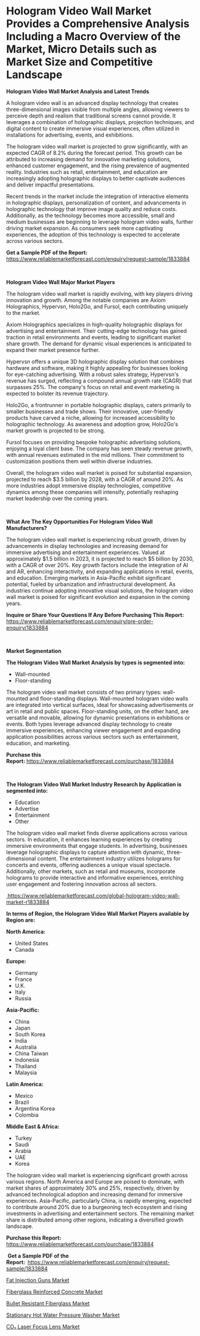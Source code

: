 <p><h1>Hologram Video Wall Market Provides a Comprehensive Analysis Including a Macro Overview of the Market, Micro Details such as Market Size and Competitive Landscape</h1></p><p><strong>Hologram Video Wall Market Analysis and Latest Trends</strong></p>
<p><p>A hologram video wall is an advanced display technology that creates three-dimensional images visible from multiple angles, allowing viewers to perceive depth and realism that traditional screens cannot provide. It leverages a combination of holographic displays, projection techniques, and digital content to create immersive visual experiences, often utilized in installations for advertising, events, and exhibitions.</p><p>The hologram video wall market is projected to grow significantly, with an expected CAGR of 8.2% during the forecast period. This growth can be attributed to increasing demand for innovative marketing solutions, enhanced customer engagement, and the rising prevalence of augmented reality. Industries such as retail, entertainment, and education are increasingly adopting holographic displays to better captivate audiences and deliver impactful presentations.</p><p>Recent trends in the market include the integration of interactive elements in holographic displays, personalization of content, and advancements in holographic technology that improve image quality and reduce costs. Additionally, as the technology becomes more accessible, small and medium businesses are beginning to leverage hologram video walls, further driving market expansion. As consumers seek more captivating experiences, the adoption of this technology is expected to accelerate across various sectors.</p></p>
<p><strong>Get a Sample PDF of the Report:&nbsp;</strong> <a href="https://www.reliablemarketforecast.com/enquiry/request-sample/1833884?utm_campaign=1108&utm_medium=2&utm_source=Github&utm_content=ia&utm_term=17102024&utm_id=hologram-video-wall">https://www.reliablemarketforecast.com/enquiry/request-sample/1833884</a></p>
<p>&nbsp;</p>
<p><strong>Hologram Video Wall Major Market Players</strong></p>
<p><p>The hologram video wall market is rapidly evolving, with key players driving innovation and growth. Among the notable companies are Axiom Holographics, Hypervsn, Holo2Go, and Fursol, each contributing uniquely to the market.</p><p>Axiom Holographics specializes in high-quality holographic displays for advertising and entertainment. Their cutting-edge technology has gained traction in retail environments and events, leading to significant market share growth. The demand for dynamic visual experiences is anticipated to expand their market presence further.</p><p>Hypervsn offers a unique 3D holographic display solution that combines hardware and software, making it highly appealing for businesses looking for eye-catching advertising. With a robust sales strategy, Hypervsn's revenue has surged, reflecting a compound annual growth rate (CAGR) that surpasses 25%. The company's focus on retail and event marketing is expected to bolster its revenue trajectory.</p><p>Holo2Go, a frontrunner in portable holographic displays, caters primarily to smaller businesses and trade shows. Their innovative, user-friendly products have carved a niche, allowing for increased accessibility to holographic technology. As awareness and adoption grow, Holo2Go's market growth is projected to be strong.</p><p>Fursol focuses on providing bespoke holographic advertising solutions, enjoying a loyal client base. The company has seen steady revenue growth, with annual revenues estimated in the mid millions. Their commitment to customization positions them well within diverse industries.</p><p>Overall, the hologram video wall market is poised for substantial expansion, projected to reach $3.5 billion by 2028, with a CAGR of around 20%. As more industries adopt immersive display technologies, competitive dynamics among these companies will intensify, potentially reshaping market leadership over the coming years.</p></p>
<p>&nbsp;</p>
<p><strong>What Are The Key Opportunities For Hologram Video Wall Manufacturers?</strong></p>
<p><p>The hologram video wall market is experiencing robust growth, driven by advancements in display technologies and increasing demand for immersive advertising and entertainment experiences. Valued at approximately $1.5 billion in 2023, it is projected to reach $5 billion by 2030, with a CAGR of over 20%. Key growth factors include the integration of AI and AR, enhancing interactivity, and expanding applications in retail, events, and education. Emerging markets in Asia-Pacific exhibit significant potential, fueled by urbanization and infrastructural development. As industries continue adopting innovative visual solutions, the hologram video wall market is poised for significant evolution and expansion in the coming years.</p></p>
<p><strong>Inquire or Share Your Questions If Any Before Purchasing This Report:</strong> <a href="https://www.reliablemarketforecast.com/enquiry/pre-order-enquiry/1833884?utm_campaign=1108&utm_medium=2&utm_source=Github&utm_content=ia&utm_term=17102024&utm_id=hologram-video-wall">https://www.reliablemarketforecast.com/enquiry/pre-order-enquiry/1833884</a></p>
<p>&nbsp;</p>
<p><strong>Market Segmentation</strong></p>
<p><strong>The Hologram Video Wall Market Analysis by types is segmented into:</strong></p>
<p><ul><li>Wall-mounted</li><li>Floor-standing</li></ul></p>
<p><p>The hologram video wall market consists of two primary types: wall-mounted and floor-standing displays. Wall-mounted hologram video walls are integrated into vertical surfaces, ideal for showcasing advertisements or art in retail and public spaces. Floor-standing units, on the other hand, are versatile and movable, allowing for dynamic presentations in exhibitions or events. Both types leverage advanced display technology to create immersive experiences, enhancing viewer engagement and expanding application possibilities across various sectors such as entertainment, education, and marketing.</p></p>
<p><strong>Purchase this Report:&nbsp;</strong><a href="https://www.reliablemarketforecast.com/purchase/1833884?utm_campaign=1108&utm_medium=2&utm_source=Github&utm_content=ia&utm_term=17102024&utm_id=hologram-video-wall">https://www.reliablemarketforecast.com/purchase/1833884</a></p>
<p>&nbsp;</p>
<p><strong>The Hologram Video Wall Market Industry Research by Application is segmented into:</strong></p>
<p><ul><li>Education</li><li>Advertise</li><li>Entertainment</li><li>Other</li></ul></p>
<p><p>The hologram video wall market finds diverse applications across various sectors. In education, it enhances learning experiences by creating immersive environments that engage students. In advertising, businesses leverage holographic displays to capture attention with dynamic, three-dimensional content. The entertainment industry utilizes holograms for concerts and events, offering audiences a unique visual spectacle. Additionally, other markets, such as retail and museums, incorporate holograms to provide interactive and informative experiences, enriching user engagement and fostering innovation across all sectors.</p></p>
<p><a href="https://www.reliablemarketforecast.com/global-hologram-video-wall-market-r1833884?utm_campaign=1108&utm_medium=2&utm_source=Github&utm_content=ia&utm_term=17102024&utm_id=hologram-video-wall">&nbsp;https://www.reliablemarketforecast.com/global-hologram-video-wall-market-r1833884</a></p>
<p><strong>In terms of Region, the Hologram Video Wall Market Players available by Region are:</strong></p>
<p>
    <p> <strong> North America: </strong>
        <ul>
            <li>United States</li>
            <li>Canada</li>
        </ul>
        </p> 
    <p> <strong> Europe: </strong>
        <ul>
            <li>Germany</li>
            <li>France</li>
            <li>U.K.</li>
            <li>Italy</li>
            <li>Russia</li>
        </ul>
        </p> 
    <p> <strong> Asia-Pacific: </strong>
        <ul>
            <li>China</li>
            <li>Japan</li>
            <li>South Korea</li>
            <li>India</li>
            <li>Australia</li>
            <li>China Taiwan</li>
            <li>Indonesia</li>
            <li>Thailand</li>
            <li>Malaysia</li>
        </ul>
        </p> 
    <p> <strong> Latin America: </strong>
        <ul>
            <li>Mexico</li>
            <li>Brazil</li>
            <li>Argentina Korea</li>
            <li>Colombia</li>
        </ul>
        </p> 
    <p> <strong> Middle East & Africa: </strong>
        <ul>
            <li>Turkey</li>
            <li>Saudi</li>
            <li>Arabia</li>
            <li>UAE</li>
            <li>Korea</li>
        </ul>
    </p>
    </p>
<p><p>The hologram video wall market is experiencing significant growth across various regions. North America and Europe are poised to dominate, with market shares of approximately 30% and 25%, respectively, driven by advanced technological adoption and increasing demand for immersive experiences. Asia-Pacific, particularly China, is rapidly emerging, expected to contribute around 20% due to a burgeoning tech ecosystem and rising investments in advertising and entertainment sectors. The remaining market share is distributed among other regions, indicating a diversified growth landscape.</p></p>
<p><strong>Purchase this Report: </strong><a href="https://www.reliablemarketforecast.com/purchase/1833884?utm_campaign=1108&utm_medium=2&utm_source=Github&utm_content=ia&utm_term=17102024&utm_id=hologram-video-wall">https://www.reliablemarketforecast.com/purchase/1833884</a></p>
<p>&nbsp;<strong>Get a Sample PDF of the Report:&nbsp;&nbsp;</strong><a href="https://www.reliablemarketforecast.com/enquiry/request-sample/1833884?utm_campaign=1108&utm_medium=2&utm_source=Github&utm_content=ia&utm_term=17102024&utm_id=hologram-video-wall">https://www.reliablemarketforecast.com/enquiry/request-sample/1833884</a></p>
<p><strong></strong></p>
<p><p><a href="https://github.com/halkoitweden3/Market-Research-Report-List-1/blob/main/fat-injection-guns-market.md?utm_campaign=1108&utm_medium=2&utm_source=Github&utm_content=ia&utm_term=17102024&utm_id=hologram-video-wall">Fat Injection Guns Market</a></p><p><a href="https://www.linkedin.com/pulse/fiberglass-reinforced-concrete-landscape-product-spectrum-rtmlf?utm_campaign=1108&utm_medium=2&utm_source=Github&utm_content=ia&utm_term=17102024&utm_id=hologram-video-wall">Fiberglass Reinforced Concrete Market</a></p><p><a href="https://www.linkedin.com/pulse/mapping-bullet-resistant-fiberglass-market-trends-challenges-gpdqf?utm_campaign=1108&utm_medium=2&utm_source=Github&utm_content=ia&utm_term=17102024&utm_id=hologram-video-wall">Bullet Resistant Fiberglass Market</a></p><p><a href="https://issuu.com/reportprime-2/docs/stationary-hot-water-pressure-washe_9c866e844a5c8f?utm_campaign=1108&utm_medium=2&utm_source=Github&utm_content=ia&utm_term=17102024&utm_id=hologram-video-wall">Stationary Hot Water Pressure Washer Market</a></p><p><a href="https://github.com/nekolalrclippo/Market-Research-Report-List-1/blob/main/co-laser-focus-lens-market.md?utm_campaign=1108&utm_medium=2&utm_source=Github&utm_content=ia&utm_term=17102024&utm_id=hologram-video-wall">CO₂ Laser Focus Lens Market</a></p></p>